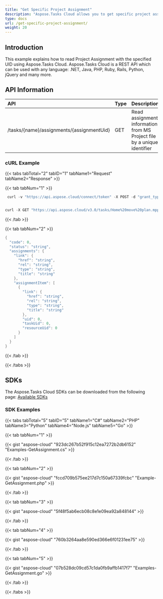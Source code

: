 ```yaml
---
title: "Get Specific Project Assignment"
description: "Aspose.Tasks Cloud allows you to get specific project assignment in MPP, MPT and XML. Moreover, our REST API can be used with nearly all languages like .NET, Node.JS, Python, PHP, Go, Java and many more."
type: docs
url: /get-specific-project-assignment/
weight: 20
---
```


## **Introduction**
This example explains how to read Project Assignment with the specified UID using Aspose.Tasks Cloud. Aspose.Tasks Cloud is a REST API which can be used with any language: .NET, Java, PHP, Ruby, Rails, Python, jQuery and many more.
## **API Information**

|**API**|**Type**|**Description**|**Resource Link**|
| :- | :- | :- | :- |
|/tasks/{name}/assignments/{assignmentUid}|GET|Read assignment information from MS Project file by a unique identifier|[GetAssignment](https://apireference.aspose.cloud/tasks/#/TasksAssignments/GetAssignment)|
### **cURL Example**
{{< tabs tabTotal="2" tabID="1" tabName1="Request" tabName2="Response" >}}

{{< tab tabNum="1" >}}

```java
 curl -v "https://api.aspose.cloud/connect/token" -X POST -d "grant_type=client_credentials&client_id=XXXXX&client_secret=XXXXX" -H "Content-Type: application/x-www-form-urlencoded" -H "Accept: application/json"

```

```java

curl -X GET "https://api.aspose.cloud/v3.0/tasks/Home%20move%20plan.mpp/assignments/1" -H "accept: application/json"

```

{{< /tab >}}

{{< tab tabNum="2" >}}

```java
{
  "code": 0,
  "status": "string",
  "assignments": {
    "link": {
      "href": "string",
      "rel": "string",
      "type": "string",
      "title": "string"
    },
    "assignmentItem": [
      {
        "link": {
          "href": "string",
          "rel": "string",
          "type": "string",
          "title": "string"
        },
        "uid": 0,
        "taskUid": 0,
        "resourceUid": 0
      }
    ]
  }
}

```

{{< /tab >}}

{{< /tabs >}}
## **SDKs**
The Aspose.Tasks Cloud SDKs can be downloaded from the following page: [Available SDKs](/tasks/available-sdks/)
### **SDK Examples**
{{< tabs tabTotal="5" tabID="5" tabName1="C#" tabName2="PHP" tabName3="Python" tabName4="Node.js" tabName5="Go" >}}

{{< tab tabNum="1" >}}

{{< gist "aspose-cloud" "923dc267b52f915c12ea7272b2db6152" "Examples-GetAssignment.cs" >}}

{{< /tab >}}

{{< tab tabNum="2" >}}

{{< gist "aspose-cloud" "fccd709b575ee217d7c150a67339fcbc" "Example-GetAssignment.php" >}}

{{< /tab >}}

{{< tab tabNum="3" >}}

{{< gist "aspose-cloud" "5f48f5ab6ecb08c8e1e09ea92a848144" >}}

{{< /tab >}}

{{< tab tabNum="4" >}}

{{< gist "aspose-cloud" "760b3264aa8e590ed366e6f01231ee75" >}}

{{< /tab >}}

{{< tab tabNum="5" >}}

{{< gist "aspose-cloud" "07b528dc09cd57c1da0fb9affb1417f7" "Examples-GetAssignment.go" >}}

{{< /tab >}}

{{< /tabs >}}
